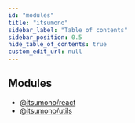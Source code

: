```yaml
---
id: "modules"
title: "itsumono"
sidebar_label: "Table of contents"
sidebar_position: 0.5
hide_table_of_contents: true
custom_edit_url: null
---
```


## Modules

- [@itsumono/react](modules/itsumono_react.md)
- [@itsumono/utils](modules/itsumono_utils.md)

